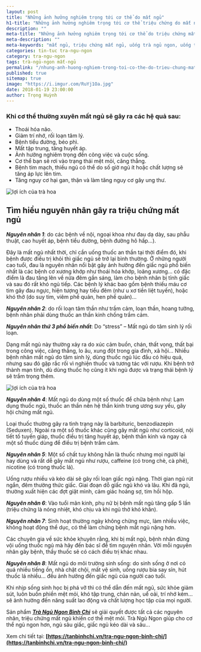 ```yaml
---
layout: post
title: "Những ảnh hưởng nghiêm trọng tới cơ thể do mất ngủ"
h1-title: "Những ảnh hưởng nghiêm trọng tới cơ thể triệu chứng do mất ngủ"
description: ""
meta-title: "Những ảnh hưởng nghiêm trọng tới cơ thể do triệu chứng mất ngủ"
meta-description: ""
meta-keywords: "mất ngủ, triệu chứng mất ngủ, uống trà ngủ ngon, uống trà chữa mất ngủ"
categories: tin-tuc tra-ngu-ngon
category: tra-ngu-ngon
tags: trà-ngủ-ngon mất-ngủ
permalink: "/nhung-anh-huong-nghiem-trong-toi-co-the-do-trieu-chung-mat-ngu.html"
published: true
sitemap: true
image: "https://i.imgur.com/RuYj1Oa.jpg"
date: 2018-01-19 23:00:00
author: Trọng Huỳnh
---
```



### Khi cơ thể thường xuyên mất ngủ sẽ gây ra các hệ quả sau:

- Thoái hóa não.
- Giảm trí nhớ, rối loạn tâm lý.
- Bệnh tiểu đường, béo phì.
- Mất tập trung, tăng huyết áp.
- Ảnh hưởng nghiêm trọng đến công việc và cuộc sống.
- Cơ thể bạn sẽ rơi vào trạng thái mệt mỏi, căng thẳng.
- Bệnh tim mạch, thiếu ngủ có thể do số giờ ngủ ít hoặc chất lượng sẽ tăng áp lực lên tim.
- Tăng nguy cơ hại gan, thận và làm tăng nguy cơ gây ung thư.


<img src="https://i.imgur.com/RuYj1Oa.jpg" alt="lợi ích của trà hoa" class="image_fade responsive-img lazy"> 

## Tìm hiểu nguyên nhân gây ra triệu chứng mất ngủ

<i class="icon-meh"></i> ***Nguyên nhân 1***: do các bệnh về nội, ngoại khoa như đau dạ dày, sau phẫu thuật, cao huyết áp, bệnh tiểu đường, bệnh đường hô hấp…).

Đây là mất ngủ nhất thời, chỉ cần uống thuốc an thần tại thời điểm đó, khi bệnh được điều trị khỏi thì giấc ngủ sẽ trở lại bình thường.
Ở những người cao tuổi, đau là nguyên nhân nổi bật gây ảnh hưởng đến giấc ngủ phổ biến nhất là các bệnh cơ xương khớp như thoái hóa khớp, loãng xương… có đặc điểm là đau tăng lên về nửa đêm gần sáng, làm cho bệnh nhân bị tỉnh giấc và sau đó rất khó ngủ tiếp. Các bệnh lý khác bao gồm bệnh thiếu máu cơ tim gây đau ngực, hiện tượng hay tiểu đêm (như u xơ tiền liệt tuyến), hoặc khó thở (do suy tim, viêm phế quản, hen phế quản)…

<i class="icon-meh"></i> ***Nguyên nhân 2***: do rối loạn tâm thần như trầm cảm, loạn thần, hoang tưởng, bệnh nhân phải dùng thuốc an thần kinh chống trầm cảm.

<i class="icon-meh"></i> ***Nguyên nhân thứ 3 phổ biến nhất***: Do “stress” – Mất ngủ do tâm sinh lý rối loạn.

Dạng mất ngủ này thường xảy ra do xúc cảm buồn, chán, thất vọng, thất bại trong công việc, căng thẳng, lo âu, xung đột trong gia đình, xã hội… Nhiều bệnh nhân mất ngủ do tâm sinh lý, dùng thuốc ngủ lúc đầu có hiệu quả, nhưng sau đó gặp rắc rối vì nghiện thuốc và tương tác với rượu. Khi bệnh trở thành mạn tính, dù dùng thuốc họ cũng ít khi ngủ được và trạng thái bệnh lý sẽ trầm trọng thêm.

<img src="https://i.imgur.com/rEVpPn8.png" alt="lợi ích của trà hoa" class="image_fade responsive-img lazy"> 

<i class="icon-meh"></i> ***Nguyên nhân 4***: Mất ngủ do dùng một số thuốc để chữa bệnh như: Lạm dụng thuốc ngủ, thuốc an thần nên hệ thần kinh trung ương suy yếu, gây hội chứng mất ngủ.

Loại thuốc thường gây ra tình trạng này là barbituric, benzodiazepin (Seduxen). Ngoài ra một số thuốc khác cũng gây mất ngủ như corticoid, nội tiết tố tuyến giáp, thuốc điều trị tăng huyết áp, bệnh thần kinh và ngay cả một số thuốc dùng để điều trị bệnh trầm cảm.

<i class="icon-meh"></i> ***Nguyên nhân 5***: Một số chất tuy không hẳn là thuốc nhưng mọi người lại hay dùng và rất dễ gây mất ngủ như rượu, caffeine (có trong chè, cà phê), nicotine (có trong thuốc lá).

Uống rượu nhiều và kéo dài sẽ gây rối loạn giấc ngủ nặng. Thời gian ngủ rút ngắn, đêm thường thức giấc. Giai đoạn dỗ giấc ngủ khó và lâu. Khi đã ngủ, thường xuất hiện các đợt giật mình, cảm giác hoảng sợ, tim hồi hộp.

<i class="icon-meh"></i> ***Nguyên nhân 6***: Vào tuổi mãn kinh, phụ nữ bị bệnh mất ngủ tăng gấp 5 lần (triệu chứng là nóng nhiệt, khó chịu và khi ngủ thở khó khăn).

<i class="icon-meh"></i> ***Nguyên nhân 7***: Sinh hoạt thường ngày không chừng mực, làm nhiều việc, không hoạt động thể dục, có thể làm chứng bệnh mất ngủ nặng hơn.

Các chuyên gia về sức khỏe khuyên rằng, khi bị mất ngủ, bệnh nhân đừng vội uống thuốc ngủ mà hãy đến bác sĩ để tìm nguyên nhân. Với mỗi nguyên nhân gây bệnh, thầy thuốc sẽ có cách điều trị khác nhau.

<i class="icon-meh"></i> ***Nguyên nhân 8***: Mất ngủ do môi trường sinh sống: do sinh sống ở nơi có quá nhiều tiếng ồn, nhà chật chội, mất vệ sinh, uống rượu bia say sỉn, hút thuốc lá nhiều… đều ảnh hưởng đến giấc ngủ của người cao tuổi.

Khi nhịp sống sinh học bị phá vỡ thì có thể dẫn đến mất ngủ, sức khỏe giảm sút, luôn buồn phiền mệt mỏi, khó tập trung, chán nản, uể oải, trí nhớ kém… sẽ ảnh hưởng đến năng suất lao động và chất lượng học tập của mọi người.

Sản phẩm ***[Trà Ngủ Ngon Bình Chi](https://tanbinhchi.vn/tra-ngu-ngon-binh-chi/)*** sẽ giải quyết được tất cả các nguyên nhân, triệu chứng mất ngủ khiến cơ thể mệt mỏi. Trà Ngủ Ngon giúp cho cơ thể ngủ ngon hơn, ngủ sâu giấc, giấc ngủ kéo dài và sâu...

Xem chi tiết tại: **[https://tanbinhchi.vn/tra-ngu-ngon-binh-chi/](https://tanbinhchi.vn/tra-ngu-ngon-binh-chi/)**